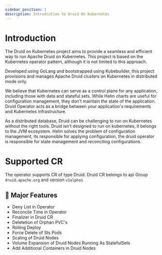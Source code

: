 ```yaml
---
sidebar_position: 1
description: Introdcution to Druid On Kubernetes
---
```


# Introduction

The Druid on Kubernetes project aims to provide a seamless and efficient way to run Apache Druid on Kubernetes. This project is based on the Kubernetes operator pattern, although it is not limited to this approach.

Developed using GoLang and bootstrapped using Kubebuilder, this project provisions and manages Apache Druid clusters on Kubernetes in distributed mode only. 

We believe that Kubernetes can serve as a control plane for any application, including those with data and stateful sets. While Helm charts are useful for configuration management, they don't maintain the state of the application. Druid Operator acts as a bridge between your application's requirements and Kubernetes infrastructure.

As a distributed database, Druid can be challenging to run on Kubernetes without the right tools. Druid isn't designed to run on kubernetes, it belongs to the JVM ecosystem. Helm solves the problem of configuration management, its responsible for applying configuration, the druid operator is responsible for state management and reconciling configurations.

# Supported CR

The operator supports CR of type Druid.
Druid CR belongs to api Group ```druid.apache.org``` and version ```v1alpha1```


## :dart: Major Features

* Deny List in Operator
* Reconcile Time in Operator
* Finalizer in Druid CR
* Deletetion of Orphan PVC's
* Rolling Deploy
* Force Delete of Sts Pods
* Scaling of Druid Nodes
* Volume Expansion of Druid Nodes Running As StatefulSets
* Add Additional Containers in Druid Nodes
